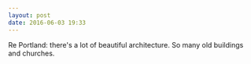 ```yaml
---
layout: post
date: 2016-06-03 19:33
---
```

Re Portland: there's a lot of beautiful architecture. So many old buildings and churches. 
